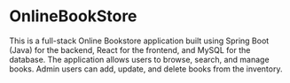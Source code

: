 # OnlineBookStore
This is a full-stack Online Bookstore application built using Spring Boot (Java) for the backend, React for the frontend, and MySQL for the database.  The application allows users to browse, search, and manage books. Admin users can add, update, and delete books from the inventory. 
